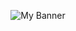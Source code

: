 <p align="center">
  <img src="https://raw.githubusercontent.com/your-username/your-repo/main/banner.png" alt="My Banner">
</p>


